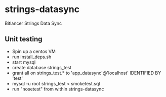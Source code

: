 strings-datasync
================

Bitlancer Strings Data Sync

## Unit testing

* Spin up a centos VM
* run install_deps.sh
* start mysql
* create database strings_test
* grant all on strings_test.* to 'app_datasync'@'localhost' IDENTIFIED BY 'test'
* mysql -u root strings_test < smoketest.sql
* run "nosetest" from within strings-datasync
